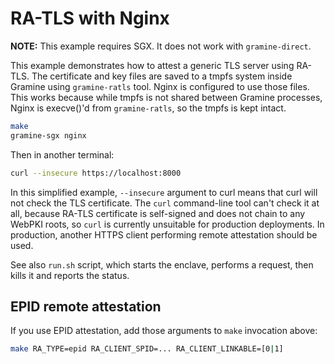 # RA-TLS with Nginx

**NOTE:** This example requires SGX. It does not work with `gramine-direct`.

This example demonstrates how to attest a generic TLS server using RA-TLS. The
certificate and key files are saved to a tmpfs system inside Gramine using
`gramine-ratls` tool. Nginx is configured to use those files. This works because
while tmpfs is not shared between Gramine processes, Nginx is execve()'d from
`gramine-ratls`, so the tmpfs is kept intact.

```sh
make
gramine-sgx nginx
```

Then in another terminal:
```sh
curl --insecure https://localhost:8000
```

In this simplified example, `--insecure` argument to curl means that curl will
not check the TLS certificate. The `curl` command-line tool can't check it at
all, because RA-TLS certificate is self-signed and does not chain to any WebPKI
roots, so `curl` is currently unsuitable for production deployments. In
production, another HTTPS client performing remote attestation should be used.

See also `run.sh` script, which starts the enclave, performs a request, then
kills it and reports the status.

## EPID remote attestation

If you use EPID attestation, add those arguments to `make` invocation above:

```sh
make RA_TYPE=epid RA_CLIENT_SPID=... RA_CLIENT_LINKABLE=[0|1]
```
